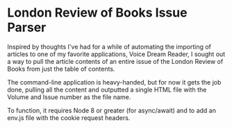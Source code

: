 # London Review of Books Issue Parser

Inspired by thoughts I've had for a while of automating the importing of articles to one of my favorite applications, Voice Dream Reader, I sought out a way to pull the article contents of an entire issue of the London Review of Books from just the table of contents.

The command-line application is heavy-handed, but for now it gets the job done, pulling all the content and outputted a single HTML file with the Volume and Issue number as the file name.

To function, it requires Node 8 or greater (for async/await) and to add an env.js file with the cookie request headers.
